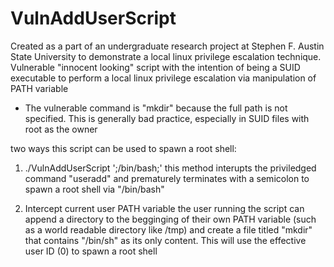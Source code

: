 # VulnAddUserScript
Created as a part of an undergraduate research project at Stephen F. Austin State University to demonstrate a local linux privilege escalation technique. Vulnerable "innocent looking" script with the intention of being a SUID executable to perform a local linux privilege escalation via manipulation of PATH variable 
- The vulnerable command is "mkdir" because the full path is not specified. This is generally bad practice, especially in SUID files with root as the owner

two ways this script can be used to spawn a root shell:
1. ./VulnAddUserScript ';/bin/bash;' <somepassword>
  this method interupts the priviledged command "useradd" and prematurely terminates with a semicolon to spawn a root shell     via "/bin/bash"
  
2. Intercept current user PATH variable
  the user running the script can append a directory to the begginging of their own PATH variable (such as a world readable     directory like /tmp) and create a file titled "mkdir" that contains "/bin/sh" as its only content. This will use the           effective user ID (0) to spawn a root shell
   
